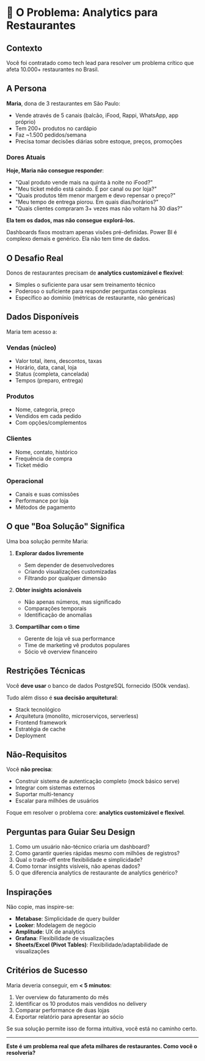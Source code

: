# 🍔 O Problema: Analytics para Restaurantes

## Contexto

Você foi contratado como tech lead para resolver um problema crítico que afeta 10.000+ restaurantes no Brasil.

## A Persona

**Maria**, dona de 3 restaurantes em São Paulo:
- Vende através de 5 canais (balcão, iFood, Rappi, WhatsApp, app próprio)
- Tem 200+ produtos no cardápio
- Faz ~1.500 pedidos/semana
- Precisa tomar decisões diárias sobre estoque, preços, promoções

### Dores Atuais

**Hoje, Maria não consegue responder**:
- "Qual produto vende mais na quinta à noite no iFood?"
- "Meu ticket médio está caindo. É por canal ou por loja?"
- "Quais produtos têm menor margem e devo repensar o preço?"
- "Meu tempo de entrega piorou. Em quais dias/horários?"
- "Quais clientes compraram 3+ vezes mas não voltam há 30 dias?"

**Ela tem os dados, mas não consegue explorá-los.**

Dashboards fixos mostram apenas visões pré-definidas. Power BI é complexo demais e genérico. Ela não tem time de dados.

## O Desafio Real

Donos de restaurantes precisam de **analytics customizável e flexível**:
- Simples o suficiente para usar sem treinamento técnico
- Poderoso o suficiente para responder perguntas complexas
- Específico ao domínio (métricas de restaurante, não genéricas)

## Dados Disponíveis

Maria tem acesso a:

### Vendas (núcleo)
- Valor total, itens, descontos, taxas
- Horário, data, canal, loja
- Status (completa, cancelada)
- Tempos (preparo, entrega)

### Produtos
- Nome, categoria, preço
- Vendidos em cada pedido
- Com opções/complementos

### Clientes
- Nome, contato, histórico
- Frequência de compra
- Ticket médio

### Operacional
- Canais e suas comissões
- Performance por loja
- Métodos de pagamento

## O que "Boa Solução" Significa

Uma boa solução permite Maria:

1. **Explorar dados livremente**
   - Sem depender de desenvolvedores
   - Criando visualizações customizadas
   - Filtrando por qualquer dimensão

2. **Obter insights acionáveis**
   - Não apenas números, mas significado
   - Comparações temporais
   - Identificação de anomalias

3. **Compartilhar com o time**
   - Gerente de loja vê sua performance
   - Time de marketing vê produtos populares
   - Sócio vê overview financeiro

## Restrições Técnicas

Você **deve usar** o banco de dados PostgreSQL fornecido (500k vendas).

Tudo além disso é **sua decisão arquitetural**:
- Stack tecnológico
- Arquitetura (monolito, microserviços, serverless)
- Frontend framework
- Estratégia de cache
- Deployment

## Não-Requisitos

Você **não precisa**:
- Construir sistema de autenticação completo (mock básico serve)
- Integrar com sistemas externos
- Suportar multi-tenancy
- Escalar para milhões de usuários

Foque em resolver o problema core: **analytics customizável e flexível**.

## Perguntas para Guiar Seu Design

1. Como um usuário não-técnico criaria um dashboard?
2. Como garantir queries rápidas mesmo com milhões de registros?
3. Qual o trade-off entre flexibilidade e simplicidade?
4. Como tornar insights visíveis, não apenas dados?
5. O que diferencia analytics de restaurante de analytics genérico?

## Inspirações

Não copie, mas inspire-se:
- **Metabase**: Simplicidade de query builder
- **Looker**: Modelagem de negócio
- **Amplitude**: UX de analytics
- **Grafana**: Flexibilidade de visualizações
- **Sheets/Excel (Pivot Tables)**: Flexibilidade/adaptabilidade de visualizações

## Critérios de Sucesso

Maria deveria conseguir, em **< 5 minutos**:
1. Ver overview do faturamento do mês
2. Identificar os 10 produtos mais vendidos no delivery
3. Comparar performance de duas lojas
4. Exportar relatório para apresentar ao sócio

Se sua solução permite isso de forma intuitiva, você está no caminho certo.

---

**Este é um problema real que afeta milhares de restaurantes. Como você o resolveria?**

